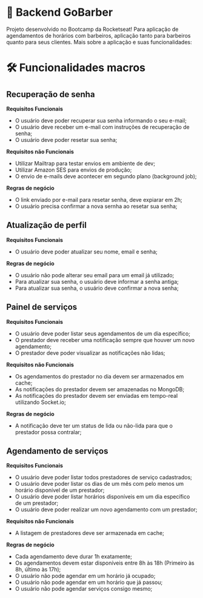 # 🚀 Backend GoBarber

Projeto desenvolvido no Bootcamp da Rocketseat! Para aplicação de agendamentos de horários com barbeiros, aplicação tanto para barbeiros quanto para seus clientes. Mais sobre a aplicação e suas funcionalidades:

# 🛠 Funcionalidades macros

## Recuperação de senha

**Requisitos Funcionais**

- O usuário deve poder recuperar sua senha informando o seu e-mail;
- O usuário deve receber um e-mail com instruções de recuperação de senha;
- O usuário deve poder resetar sua senha;

**Requisitos não Funcionais**

- Utilizar Mailtrap para testar envios em ambiente de dev;
- Utilizar Amazon SES para envios de produção;
- O envio de e-mails deve acontecer em segundo plano (background job);

**Regras de negócio**

- O link enviado por e-mail para resetar senha, deve expiarar em 2h;
- O usuário precisa confirmar a nova sernha ao resetar sua senha;

## Atualização de perfil

**Requisitos Funcionais**

- O usuário deve poder atualizar seu nome, email e senha;

**Regras de negócio**

- O usuário não pode alterar seu email para um email já utilizado;
- Para atualizar sua senha, o usuário deve informar a senha antiga;
- Para atualizar sua senha, o usuário deve confirmar a nova senha;

## Painel de serviços

**Requisitos Funcionais**

- O usuário deve poder listar seus agendamentos de um dia específico;
- O prestador deve receber uma notificação sempre que houver um novo agendamento;
- O prestador deve poder visualizar as notificações não lidas;

**Requisitos não Funcionais**

- Os agendamentos do prestador no dia devem ser armazenados em cache;
- As notificações do prestador devem ser amazenadas no MongoDB;
- As notificações do prestador devem ser enviadas em tempo-real utilizando Socket.io;

**Regras de negócio**

- A notificação deve ter um status de lida ou não-lida para que o prestador possa contralar;

## Agendamento de serviços

**Requisitos Funcionais**

- O usuário deve poder listar todos prestadores de serviço cadastrados;
- O usuário deve poder listar os dias de um mês com pelo menos um horário disponível de um prestador;
- O usuário deve poder listar horários disponíveis em um dia específico de um prestador;
- O usuário deve poder realizar um novo agendamento com um prestador;

**Requisitos não Funcionais**

- A listagem de prestadores deve ser armazenada em cache;

**Regras de negócio**

- Cada agendamento deve durar 1h exatamente;
- Os agendamentos devem estar disponíveis entre 8h às 18h (Primeiro às 8h, último às 17h);
- O usuário não pode agendar em um horário já ocupado;
- O usuário não pode agendar em um horário que já passou;
- O usuário não pode agendar serviços consigo mesmo;
